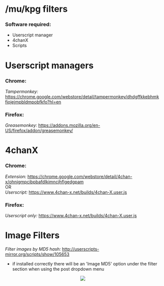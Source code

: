 <p align="center">
<b><h1>/mu/kpg filters</h1></b>
</p> 

<h3>Software required:</h3>

* Userscript manager
* 4chanX
* Scripts

<h1>Userscript managers</h1>

<h3>Chrome:</h3>

<i>Tampermonkey:</i> https://chrome.google.com/webstore/detail/tampermonkey/dhdgffkkebhmkfjojejmpbldmpobfkfo?hl=en

<h3>Firefox:</h3>

<i>Greasemonkey:</i> https://addons.mozilla.org/en-US/firefox/addon/greasemonkey/

<h1>4chanX</h1>

<h3>Chrome:</h3>

  <i>Extension:</i> https://chrome.google.com/webstore/detail/4chan-x/ohnjgmpcibpbafdlkimncjhflgedgpam
<br>
  OR
</br>
  <i>Userscript:</i> https://www.4chan-x.net/builds/4chan-X.user.js
     
<h3>Firefox:</h3>

<i>Userscript only:</i> https://www.4chan-x.net/builds/4chan-X.user.js

<h1>Image Filters</h1>

<i>Filter images by MD5 hash:</i> http://userscripts-mirror.org/scripts/show/105653
  * if installed correctly there will be an 'Image MD5' option under the filter section when using the post dropdown menu 
<p align="center">
<img src="http://i.imgur.com/8FTkMjG.jpg">
</p>
